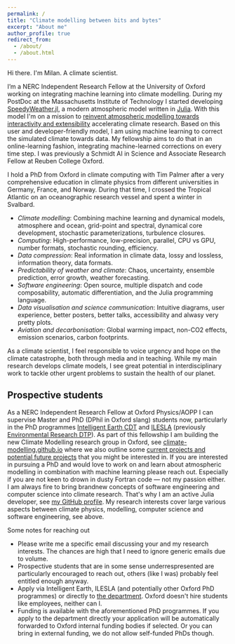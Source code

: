 ```yaml
---
permalink: /
title: "Climate modelling between bits and bytes"
excerpt: "About me"
author_profile: true
redirect_from: 
  - /about/
  - /about.html
---
```


Hi there. I'm Milan. A climate scientist.

I’m a NERC Independent Research Fellow at the University of Oxford working on integrating machine learning into climate modelling.
During my PostDoc at the Massachusetts Institute of Technology I started developing
[SpeedyWeather.jl](https://github.com/SpeedyWeather/SpeedyWeather.jl),
a modern atmospheric model written in [Julia](https://julialang.org/).
With this model I'm on a mission to
[reinvent atmospheric modelling towards interactivity and extensibility](https://joss.theoj.org/papers/10.21105/joss.06323)
accelerating climate research. Based on this user and developer-friendly model,
I am using machine learning to correct the simulated climate towards data.
My fellowship aims to do that in an online-learning fashion, integrating machine-learned corrections on every time step.
I was previously a Schmidt AI in Science and Associate Research Fellow at Reuben College Oxford.

I hold a PhD from Oxford in climate computing with Tim Palmer after a very comprehensive education in
climate physics from different universities in Germany, France, and Norway.
During that time, I crossed the Tropical Atlantic on an oceanographic research vessel and spent a winter in Svalbard.

- *Climate modelling*: Combining machine learning and dynamical models, atmosphere and ocean, grid-point and spectral, dynamical core development, stochastic parameterizations, turbulence closures.
- *Computing*: High-performance, low-precision, parallel, CPU vs GPU, number formats, stochastic rounding, efficiency.
- *Data compression*: Real information in climate data, lossy and lossless, information theory, data formats.
- *Predictability of weather and climate*: Chaos, uncertainty, ensemble prediction, error growth, weather forecasting.
- *Software engineering*: Open source, multiple dispatch and code composability, automatic differentiation, and the Julia programming language.
- *Data visualisation and science communication*: Intuitive diagrams, user experience, better posters, better talks, accessibility and alwasy very pretty plots.
- *Aviation and decarbonisation*: Global warming impact, non-CO2 effects, emission scenarios, carbon footprints.

As a climate scientist, I feel responsible to voice urgency and hope on the climate catastrophe,
both through media and in teaching. While my main research develops climate models,
I see great potential in interdisciplinary work to tackle other urgent problems
to sustain the health of our planet.

## Prospective students

As a NERC Independent Research Fellow at Oxford Physics/AOPP I can supervise Master and PhD
(DPhil in Oxford slang) students now, particularly in the PhD programmes
[Intelligent Earth CDT](https://intelligent-earth.ox.ac.uk/home)
and [ILESLA](https://www.ilesla.ox.ac.uk/) (previously [Environmental Research DTP](https://www.environmental-research.ox.ac.uk/)).
As part of this fellowship I am building the new Climate Modelling research group in Oxford,
see [climate-modelling.github.io](https://climate-modelling.github.io/) where we also
outline some [current projects and potential future projects](https://climate-modelling.github.io/projects/) that you might be interested in. 
If you are interested in pursuing a PhD and would love to work on and learn about atmospheric modelling
in combination with machine learning please reach out. Especially if you are not keen to drown in dusty Fortran code — not my passion either.
I am always fire to bring brandnew concepts of software engineering and computer science into climate research.
That's why I am an active Julia developer, see [my GitHub profile](https://github.com/milankl).
My research interests cover large various aspects between climate physics, modelling, computer science
and software engineering, see above.

Some notes for reaching out

- Please write me a specific email discussing your and my research interests. The chances are high that I need to ignore generic emails due to volume.
- Prospective students that are in some sense underrespresented are particularly encouraged to reach out, others (like I was) probably feel entitled enough anyway.
- Apply via Intelligent Earth, ILESLA (and potentially other Oxford PhD programmes) or directly to [the department](https://www.physics.ox.ac.uk/study/postgraduates/dphil-atmospheric-oceanic-and-planetary-physics). Oxford doesn't hire students like employees, neither can I.
- Funding is available with the aforementioned PhD programmes. If you apply to the department directly your application will be automatically forwarded to Oxford internal funding bodies if selected. Or you can bring in external funding, we do not allow self-funded PhDs though.
